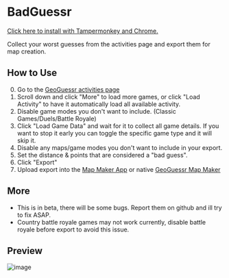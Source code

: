 # BadGuessr
[Click here to install with Tampermonkey and Chrome.](https://github.com/hunterbdm/BadGuessr/raw/master/main.user.js)

Collect your worst guesses from the activities page and export them for map creation.

## How to Use
0. Go to the [GeoGuessr activities page](https://www.geoguessr.com/me/activities)
1. Scroll down and click "More" to load more games, or click "Load Activity" to have it automatically load all available activity.
2. Disable game modes you don't want to include. (Classic Games/Duels/Battle Royale)
3. Click "Load Game Data" and wait for it to collect all game details. If you want to stop it early you can toggle the specific game type and it will skip it.
4. Disable any maps/game modes you don't want to include in your export.
5. Set the distance & points that are considered a "bad guess".
6. Click "Export"
7. Upload export into the [Map Maker App](https://map-making.app/) or native [GeoGuessr Map Maker](https://www.geoguessr.com/map-maker)

## More
- This is in beta, there will be some bugs. Report them on github and ill try to fix ASAP. 
- Country battle royale games may not work currently, disable battle royale before export to avoid this issue.

## Preview
![image](https://i.imgur.com/1tKXgvk.png)